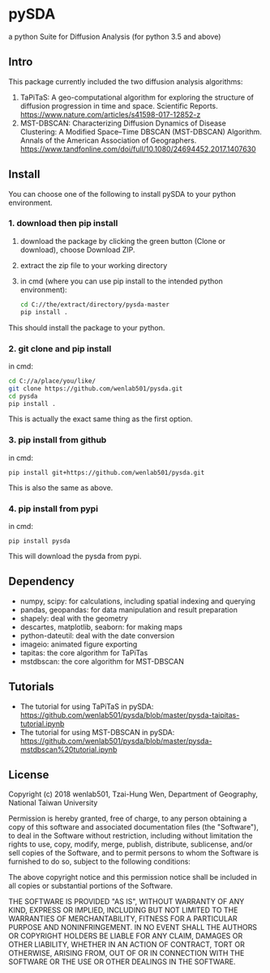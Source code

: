 # pySDA

a python Suite for Diffusion Analysis (for python 3.5 and above)

## Intro

This package currently included the two diffusion analysis algorithms:

1. TaPiTaS: A geo-computational algorithm for exploring the structure of diffusion progression in time and space. Scientific Reports.
   https://www.nature.com/articles/s41598-017-12852-z
2. MST-DBSCAN: Characterizing Diffusion Dynamics of Disease Clustering: A Modified Space–Time DBSCAN (MST-DBSCAN) Algorithm. Annals of the American Association of Geographers.
   https://www.tandfonline.com/doi/full/10.1080/24694452.2017.1407630

## Install

You can choose one of the following to install pySDA to your python environment.

### 1. download then pip install

1. download the package by clicking the green button (Clone or download), choose Download ZIP.

2. extract the zip file to your working directory

3. in cmd (where you can use pip install to the intended python environment):

   ```sh
   cd C://the/extract/directory/pysda-master
   pip install .
   ```

This should install the package to your python.

### 2.  git clone and pip install

in cmd:

```sh
cd C://a/place/you/like/
git clone https://github.com/wenlab501/pysda.git
cd pysda
pip install .
```

This is actually the exact same thing as the first option.

### 3. pip install from github

in cmd:

```
pip install git+https://github.com/wenlab501/pysda.git
```

This is also the same as above.

### 4. pip install from pypi

 in cmd:

```
pip install pysda
```

This will download the pysda from pypi.



## Dependency

- numpy, scipy: for calculations, including spatial indexing and querying
- pandas, geopandas: for data manipulation and result preparation
- shapely: deal with the geometry
- descartes, matplotlib, seaborn: for making maps
- python-dateutil: deal with the date conversion
- imageio: animated figure exporting
- tapitas: the core algorithm for TaPiTas
- mstdbscan: the core algorithm for MST-DBSCAN

## Tutorials
- The tutorial for using TaPiTaS in pySDA:
https://github.com/wenlab501/pysda/blob/master/pysda-taipitas-tutorial.ipynb
- The tutorial for using MST-DBSCAN in pySDA:
https://github.com/wenlab501/pysda/blob/master/pysda-mstdbscan%20tutorial.ipynb

## License

Copyright (c) 2018 wenlab501, Tzai-Hung Wen, Department of Geography, National Taiwan University

Permission is hereby granted, free of charge, to any person obtaining a copy of this software and associated documentation files (the "Software"), to deal in the Software without restriction, including without limitation the rights to use, copy, modify, merge, publish, distribute, sublicense, and/or sell copies of the Software, and to permit persons to whom the Software is furnished to do so, subject to the following conditions:

The above copyright notice and this permission notice shall be included in all copies or substantial portions of the Software.

THE SOFTWARE IS PROVIDED "AS IS", WITHOUT WARRANTY OF ANY KIND, EXPRESS OR IMPLIED, INCLUDING BUT NOT LIMITED TO THE WARRANTIES OF MERCHANTABILITY, FITNESS FOR A PARTICULAR PURPOSE AND NONINFRINGEMENT. IN NO EVENT SHALL THE AUTHORS OR COPYRIGHT HOLDERS BE LIABLE FOR ANY CLAIM, DAMAGES OR OTHER LIABILITY, WHETHER IN AN ACTION OF CONTRACT, TORT OR OTHERWISE, ARISING FROM, OUT OF OR IN CONNECTION WITH THE SOFTWARE OR THE USE OR OTHER DEALINGS IN THE SOFTWARE.
